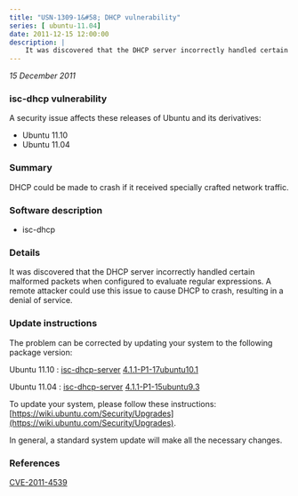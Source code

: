 ```yaml
---
title: "USN-1309-1&#58; DHCP vulnerability"
series: [ ubuntu-11.04]
date: 2011-12-15 12:00:00
description: |
    It was discovered that the DHCP server incorrectly handled certain malformed packets when configured to evaluate regular expressions. A remote attacker could use this issue to cause DHCP to crash, resulting in a denial of service. 
--- 
```

 
 

*15 December 2011*

### isc-dhcp vulnerability

A security issue affects these releases of Ubuntu and its derivatives:

* Ubuntu 11.10
* Ubuntu 11.04

### Summary

DHCP could be made to crash if it received specially crafted network traffic.

### Software description

* isc-dhcp 

### Details

It was discovered that the DHCP server incorrectly handled certain malformed packets when configured to evaluate regular expressions. A remote attacker could use this issue to cause DHCP to crash, resulting in a denial of service. 

### Update instructions

The problem can be corrected by updating your system to the following package version:

Ubuntu 11.10
 : [isc-dhcp-server](https://launchpad.net/ubuntu/+source/isc-dhcp) <span> [4.1.1-P1-17ubuntu10.1](https://launchpad.net/ubuntu/+source/isc-dhcp/4.1.1-P1-17ubuntu10.1) </span> 

Ubuntu 11.04
 : [isc-dhcp-server](https://launchpad.net/ubuntu/+source/isc-dhcp) <span> [4.1.1-P1-15ubuntu9.3](https://launchpad.net/ubuntu/+source/isc-dhcp/4.1.1-P1-15ubuntu9.3) </span> 

To update your system, please follow these instructions: [https://wiki.ubuntu.com/Security/Upgrades](https://wiki.ubuntu.com/Security/Upgrades).

In general, a standard system update will make all the necessary changes. 

### References

 
 [CVE-2011-4539](http://people.ubuntu.com/~ubuntu-security/cve/CVE-2011-4539)
 

